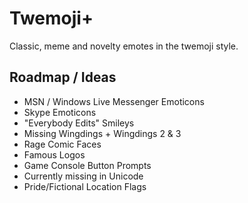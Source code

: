 # Twemoji+
Classic, meme and novelty emotes in the twemoji style.
## Roadmap / Ideas
- MSN / Windows Live Messenger Emoticons
- Skype Emoticons
- "Everybody Edits" Smileys
- Missing Wingdings + Wingdings 2 & 3
- Rage Comic Faces
- Famous Logos
- Game Console Button Prompts
- Currently missing in Unicode
- Pride/Fictional Location Flags

